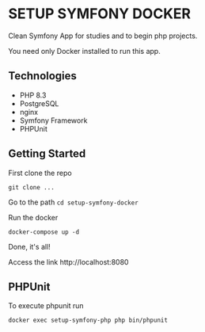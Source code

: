 # SETUP SYMFONY DOCKER

Clean Symfony App for studies and to begin php projects.

You need only Docker installed to run this app.

## Technologies

- PHP 8.3
- PostgreSQL
- nginx
- Symfony Framework
- PHPUnit

## Getting Started

First clone the repo

`git clone ...`

Go to the path 
`cd setup-symfony-docker`

Run the docker

`docker-compose up -d`

Done, it's all!

Access the link http://localhost:8080

## PHPUnit

To execute phpunit run

`docker exec setup-symfony-php php bin/phpunit`
